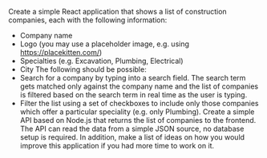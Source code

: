 
Create a simple React application that shows a list of construction companies, each with the following information:

- Company name
- Logo (you may use a placeholder image, e.g. using https://placekitten.com/)
- Specialties (e.g. Excavation, Plumbing, Electrical)
- City
  The following should be possible:
- Search for a company by typing into a search field. The search term gets matched only against the company name and the list of companies is filtered based on the search term in real time as the user is typing.
- Filter the list using a set of checkboxes to include only those companies which offer a particular speciality (e.g. only Plumbing).
  Create a simple API based on Node.js that returns the list of companies to the frontend. The API can read the data from a simple JSON source, no database setup is required.
  In addition, make a list of ideas on how you would improve this application if you had more time to work on it.
